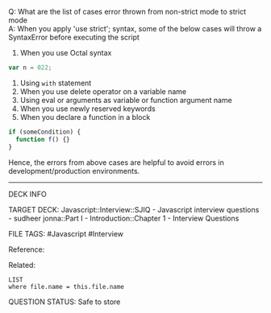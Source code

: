 Q: What are the list of cases error thrown from non-strict mode to strict mode  
A: When you apply 'use strict'; syntax, some of the below cases will throw a SyntaxError before executing the script
1. When you use Octal syntax
```javascript
var n = 022;
```
1. Using `with` statement
2. When you use delete operator on a variable name
3. Using eval or arguments as variable or function argument name
4. When you use newly reserved keywords
5. When you declare a function in a block
```javascript
if (someCondition) {
  function f() {}
}
```
Hence, the errors from above cases are helpful to avoid errors in development/production environments.
<!--ID: 1693596691674-->

---

DECK INFO

TARGET DECK: Javascript::Interview::SJIQ - Javascript interview questions - sudheer jonna::Part I - Introduction::Chapter 1 - Interview Questions

FILE TAGS: #Javascript #Interview

Reference:

Related:

```dataview
LIST
where file.name = this.file.name
```

QUESTION STATUS: Safe to store